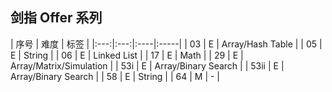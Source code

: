 ## 剑指 Offer 系列

| 序号 | 难度 | 标签 |
|:---:|:---:|:----|:-----|
| 03   | E | Array/Hash Table |
| 05   | E | String |
| 06   | E | Linked List |
| 17   | E | Math |
| 29   | E | Array/Matrix/Simulation |
| 53i  | E | Array/Binary Search |
| 53ii | E | Array/Binary Search |
| 58   | E | String |
| 64   | M | - |